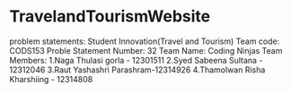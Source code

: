# TravelandTourismWebsite
problem statements: Student Innovation(Travel and Tourism)
Team code: CODS153
Proble Statement Number: 32
Team Name: Coding Ninjas
Team Members: 1.Naga Thulasi gorla - 12301511
              2.Syed Sabeena Sultana - 12312046 
              3.Raut Yashashri Parashram-12314926
              4.Thamolwan Risha Kharshiing - 12314808
